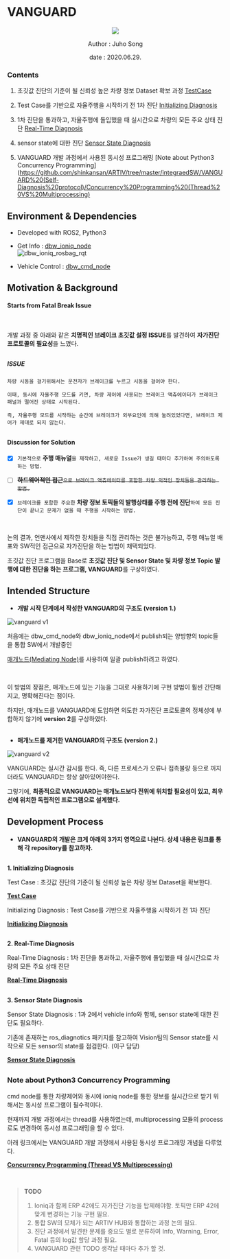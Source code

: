 # VANGUARD

<p align="center"><img src="https://user-images.githubusercontent.com/59792475/85998620-01dd9f80-ba46-11ea-966c-e1af38672d25.png"></p>

<p align="center">Author : Juho Song</p>
<p align="center">date : 2020.06.29.</p>

### Contents

1. 초깃값 진단의 기준이 될 신뢰성 높은 차량 정보 Dataset 확보 과정 [TestCase](https://github.com/shinkansan/ARTIV/tree/master/integraedSW/VANGUARD%20(Self-Diagnosis%20protocol)/TestCase)  

2. Test Case를 기반으로 자율주행을 시작하기 전 1차 진단 [Initializing Diagnosis](https://github.com/shinkansan/ARTIV/tree/master/integraedSW/VANGUARD%20(Self-Diagnosis%20protocol)/Initializing%20Diagnosis)

3. 1차 진단을 통과하고, 자율주행에 돌입했을 때 실시간으로 차량의 모든 주요 상태 진단 [Real-Time Diagnosis](https://github.com/shinkansan/ARTIV/tree/master/integraedSW/VANGUARD%20(Self-Diagnosis%20protocol)/Real-Time%20Diagnosis)

4. sensor state에 대한 진단 [Sensor State Diagnosis](https://github.com/shinkansan/ARTIV/tree/master/integraedSW/VANGUARD%20(Self-Diagnosis%20protocol)/Sensor%20State%20Diagnosis)

5. VANGUARD 개발 과정에서 사용된 동시성 프로그래밍 [Note about Python3 Concurrency Programming](https://github.com/shinkansan/ARTIV/tree/master/integraedSW/VANGUARD%20(Self-Diagnosis%20protocol)/Concurrency%20Programming%20(Thread%20VS%20Multiprocessing)

## Environment & Dependencies

  * Developed with ROS2, Python3

  * Get Info : [dbw_ioniq_node](https://github.com/shinkansan/ARTIV/tree/master/Comms/Ioniq/dbw_ioniq/dbw_ioniq_node) <br>
  ![dbw_ioniq_rosbag_rqt](https://user-images.githubusercontent.com/59792475/81559090-ca4d6200-93c9-11ea-8c90-9aa113fa7ce5.png) <br>
  * Vehicle Control : [dbw_cmd_node](https://github.com/shinkansan/ARTIV/tree/master/Comms/Ioniq/dbw_ioniq/dbw_cmd_node)

## Motivation & Background
  
#### Starts from Fatal Break Issue    
  
<br>
  
개발 과정 중 아래와 같은 **치명적인 브레이크 초깃값 설정 ISSUE**를 발견하여 **자가진단 프로토콜의 필요성**을 느꼈다. 

##
##### ISSUE
  
`차량 시동을 걸기위해서는 운전자가 브레이크를 누르고 시동을 걸어야 한다.`
  
`이때, 동시에 자율주행 모드를 키면, 차량 제어에 사용되는 브레이크 액츄에이터가 브레이크 패널과 떨어진 상태로 시작된다.` 
  
`즉, 자율주행 모드를 시작하는 순간에 브레이크가 외부요인에 의해 눌려있었다면, 브레이크 제어가 제대로 되지 않는다.`
  
##
#### Discussion for Solution 

- [x] `기본적으로` __주행 매뉴얼__`을 제작하고, 새로운 Issue가 생길 때마다 추가하여 주의하도록 하는 방법.`

- [ ] ~~__하드웨어적인 접근__`으로 브레이크 액츄에이터를 포함한 차량 외적인 장치들을 관리하는 방법.`~~

- [x] `브레이크를 포함한 주요한` **차량 정보 토픽들의 발행상태를 주행 전에 진단**`하여 모든 진단이 끝나고 문제가 없을 때 주행을 시작하는 방법.`

<br>
  
논의 결과, 언맨사에서 제작한 장치들을 직접 관리하는 것은 불가능하고, 주행 매뉴얼 배포와 SW적인 접근으로 자가진단을 하는 방법이 채택되었다.
  
초깃값 진단 프로그램을 Base로 **초깃값 진단 및 Sensor State 및 차량 정보 Topic 발행에 대한 진단을 하는 프로그램, VANGUARD**를 구상하였다. 
  
## Intended Structure

* __개발 시작 단계에서 작성한 VANGUARD의 구조도 (version 1.)__

![vanguard v1](https://user-images.githubusercontent.com/59792475/86013499-2d6a8500-ba5a-11ea-9c2e-06cdae431fd8.png)

처음에는 dbw_cmd_node와 dbw_ioniq_node에서 publish되는 양방향의 topic들을 통합 SW에서 개발중인

[매개노드(Mediating Node)](https://github.com/shinkansan/ARTIV/blob/master/integraedSW/ARTIV%20JOINT%20(Mediating%20Node)/readme.md)를 사용하여 일괄 publish하려고 하였다.

<br>

이 방법의 장점은, 매개노드에 있는 기능을 그대로 사용하기에 구현 방법이 훨씬 간단해지고, 명확해진다는 점이다. 

하지만, 매개노드를 VANGUARD에 도입하면 의도한 자가진단 프로토콜의 정체성에 부합하지 않기에 **version 2**를 구상하였다.

##

* __매개노드를 제거한 VANGUARD의 구조도 (version 2.)__

![vanguard v2](https://user-images.githubusercontent.com/59792475/86013595-496e2680-ba5a-11ea-9659-7adb48d7a2ce.png)

VANGUARD는 실시간 감시를 한다. 즉, 다른 프로세스가 오류나 접촉불량 등으로 꺼지더라도 VANGUARD는 항상 살아있어야한다. 

그렇기에, __최종적으로 VANGUARD는 매개노드보다 전위에 위치할 필요성이 있고, 최우선에 위치한 독립적인 프로그램으로 설계했다.__
  
## Development Process

* __VANGUARD의 개발은 크게 아래의 3가지 영역으로 나뉜다. 상세 내용은 링크를 통해 각 repository를 참고하자.__

##
 __1. Initializing Diagnosis__
 
 Test Case : 초깃값 진단의 기준이 될 신뢰성 높은 차량 정보 Dataset을 확보한다.
 
 __[Test Case](https://github.com/shinkansan/ARTIV/tree/master/integraedSW/VANGUARD%20(Self-Diagnosis%20protocol)/TestCase)__
 
 Initializing Diagnosis : Test Case를 기반으로 자율주행을 시작하기 전 1차 진단
 
 __[Initializing Diagnosis](https://github.com/shinkansan/ARTIV/tree/master/integraedSW/VANGUARD%20(Self-Diagnosis%20protocol)/Initializing%20Diagnosis)__
 
##

 __2. Real-Time Diagnosis__
 
Real-Time Diagnosis : 1차 진단을 통과하고, 자율주행에 돌입했을 때 실시간으로 차량의 모든 주요 상태 진단

__[Real-Time Diagnosis](https://github.com/shinkansan/ARTIV/tree/master/integraedSW/VANGUARD%20(Self-Diagnosis%20protocol)/Real-Time%20Diagnosis)__

##

 __3. Sensor State Diagnosis__
 
Sensor State Diagnosis : 1과 2에서 vehicle info와 함께, sensor state에 대한 진단도 필요하다. 
 
기존에 존재하는 ros_diagnotics 패키지를 참고하여 Vision팀의 Sensor state를 시작으로 모든 sensor의 state를 점검한다. (이구 담당)

 __[Sensor State Diagnosis](https://github.com/shinkansan/ARTIV/tree/master/integraedSW/VANGUARD%20(Self-Diagnosis%20protocol)/Sensor%20State%20Diagnosis)__

##

### Note about Python3 Concurrency Programming
  
  cmd node를 통한 차량제어와 동시에 ioniq node를 통한 정보를 실시간으로 받기 위해서는 동시성 프로그램이 필수적이다.
  
  현재까지 개발 과정에서는 thread를 사용하였는데, multiprocessing 모듈의 process로도 변경하여 동시성 프로그래밍을 할 수 있다.
  
  아래 링크에서는 VANGUARD 개발 과정에서 사용된 동시성 프로그래밍 개념을 다루었다.
  
  __[Concurrency Programming (Thread VS Multiprocessing)](https://github.com/shinkansan/ARTIV/tree/master/integraedSW/VANGUARD%20(Self-Diagnosis%20protocol)/Concurrency%20Programming%20(Thread%20VS%20Multiprocessing))__
 
<br>

> **TODO**   
> 1. Ioniq과 함께 ERP 42에도 자가진단 기능을 탑제해야함. 토픽만 ERP 42에 맞게 변경하는 기능 구현 필요.
> 2. 통합 SW의 모체가 되는 ARTIV HUB와 통합하는 과정 논의 필요.
> 3. 진단 과정에서 발견한 문제를 중요도 별로 분류하여 Info, Warning, Error, Fatal 등의 log값 할당 과정 필요.
> 4. VANGUARD 관련 TODO 생각날 때마다 추가 할 것.

